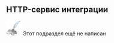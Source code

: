 ## HTTP-сервис интеграции
![Раздел не написан](examples/imgs/planned_section.png) Этот подраздел ещё не написан